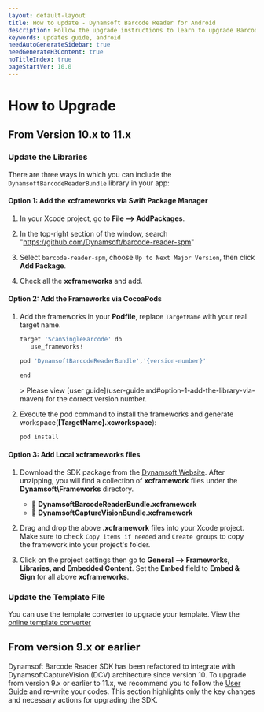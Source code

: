 ```yaml
---
layout: default-layout
title: How to update - Dynamsoft Barcode Reader for Android
description: Follow the upgrade instructions to learn to upgrade Barcode Reader SDK Android edition from 10 to 11.
keywords: updates guide, android
needAutoGenerateSidebar: true
needGenerateH3Content: true
noTitleIndex: true
pageStartVer: 10.0
---
```


# How to Upgrade

## From Version 10.x to 11.x

### Update the Libraries

There are three ways in which you can include the `DynamsoftBarcodeReaderBundle` library in your app:

#### Option 1: Add the xcframeworks via Swift Package Manager

1. In your Xcode project, go to **File --> AddPackages**.

2. In the top-right section of the window, search "https://github.com/Dynamsoft/barcode-reader-spm"

3. Select `barcode-reader-spm`, choose `Up to Next Major Version`, then click **Add Package**.

4. Check all the **xcframeworks** and add.

#### Option 2: Add the Frameworks via CocoaPods

1. Add the frameworks in your **Podfile**, replace `TargetName` with your real target name.

   ```sh
   target 'ScanSingleBarcode' do
      use_frameworks!

   pod 'DynamsoftBarcodeReaderBundle','{version-number}'

   end
   ```

   <div class="blockquote-note"></div>
   > Please view [user guide](user-guide.md#option-1-add-the-library-via-maven) for the correct version number.


2. Execute the pod command to install the frameworks and generate workspace(**[TargetName].xcworkspace**):

   ```sh
   pod install
   ```

#### Option 3: Add Local xcframeworks files

1. Download the SDK package from the <a href="https://www.dynamsoft.com/barcode-reader/downloads/?utm_source=docs#mobile" target="_blank">Dynamsoft Website</a>. After unzipping, you will find a collection of **xcframework** files under the **Dynamsoft\Frameworks** directory.

   - 📄 **DynamsoftBarcodeReaderBundle.xcframework**
   - 📄 **DynamsoftCaptureVisionBundle.xcframework**

2. Drag and drop the above **.xcframework** files into your Xcode project. Make sure to check `Copy items if needed` and `Create groups` to copy the framework into your project's folder.

3. Click on the project settings then go to **General –> Frameworks, Libraries, and Embedded Content**. Set the **Embed** field to **Embed & Sign** for all above **xcframeworks**.

### Update the Template File

You can use the template converter to upgrade your template. View the [online template converter](https://www.dynamsoft.com/tools/template-upgrade/)

## From version 9.x or earlier

Dynamsoft Barcode Reader SDK has been refactored to integrate with DynamsoftCaptureVision (DCV) architecture since version 10. To upgrade from version 9.x or earlier to 11.x, we recommend you to follow the [User Guide](user-guide.md) and re-write your codes. This section highlights only the key changes and necessary actions for upgrading the SDK.
